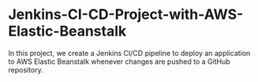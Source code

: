 # Jenkins-CI-CD-Project-with-AWS-Elastic-Beanstalk
In this project, we create a Jenkins CI/CD pipeline to deploy an application to AWS Elastic Beanstalk whenever changes are pushed to a GitHub repository.

